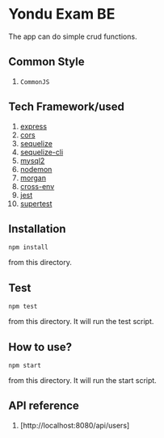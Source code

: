 Yondu Exam BE
=============

The app can do simple crud functions.

Common Style
------------

1. `CommonJS`

Tech Framework/used
-------------------

1. [express](https://www.npmjs.com/package/express)
2. [cors](https://www.npmjs.com/package/cors)
3. [sequelize](https://www.npmjs.com/package/sequelize)
4. [sequelize-cli](https://www.npmjs.com/package/sequelize-cli)
5. [mysql2](https://www.npmjs.com/package/mysql2)
6. [nodemon](https://www.npmjs.com/package/nodemon)
7. [morgan](https://www.npmjs.com/package/morgan)
8. [cross-env](https://www.npmjs.com/package/cross-env)
9. [jest](https://www.npmjs.com/package/jest)
10. [supertest](https://www.npmjs.com/package/supertest)

Installation
------------

```
npm install
```
from this directory.

Test
-----

```
npm test
```
from this directory.
It will run the test script.

How to use?
----------

```
npm start
```
from this directory.
It will run the start script.

API reference
-------------
1. [http://localhost:8080/api/users]
